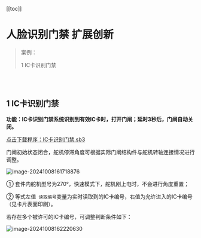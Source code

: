 [[toc]]

# 人脸识别门禁 扩展创新

> 案例：
>
> 1  IC卡识别门禁

<br>

<br>

## 1 IC卡识别门禁

**功能：IC卡识别门禁系统识别到有效IC卡时，打开门闸；延时3秒后，门闸自动关闭。**

<a href="/tutorial/cfdsx/sb3/03/IC卡识别门禁.sb3">点击下载程序：IC卡识别门禁.sb3</a>

门闸初始状态闭合，舵机停滞角度可根据实际门闸结构件与舵机转轴连接情况进行调整。

![image-20241008161718876](/人脸识别门禁扩展创新.assets/微信截图_20241108104015.png)

①  套件内舵机型号为270°，快速模式下，舵机刚上电时，不会进行角度重置；

② 等式左值` 读取编号`变量为实时读取到的IC卡编号，右值为允许进入的IC卡编号（见卡片表面印刷）。

若存在多个被许可的IC卡编号，可调整判断条件如下：

![image-20241008162220630](/人脸识别门禁扩展创新.assets/微信截图_20241108104308.png)
